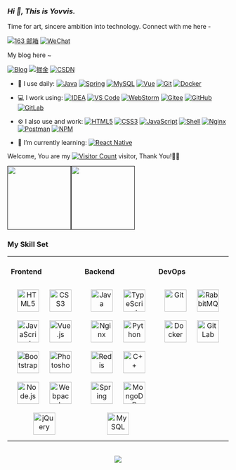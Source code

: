 <link rel="stylesheet" type="text/css" href="./conmmon.css">

### _Hi 👋, This is Yovvis._

Time for art, sincere ambition into technology. Connect with me here -

[![163 邮箱](https://img.shields.io/badge/-163%20Mail-FC1F1F?style=plastic&link=mailto:find_meettyj@163.com)](mailto:find_meettyj@163.com)
[![WeChat](https://img.shields.io/badge/WeChat-07C160?logo=wechat&logoColor=white)](https://api.oss.tenyon.cn/tenyon/assets/qrcode_wx.png)

My blog here ~

[![Blog](https://api.oss.tenyon.cn/tenyon/assets/icon/avatar-32.png)](https://tenyon.cn)
[![掘金](https://api.oss.tenyon.cn/tenyon/assets/icon/juejin.png)](https://juejin.cn/user/776699375262679)
[![CSDN](https://api.oss.tenyon.cn/tenyon/assets/icon/csdn.png)](https://blog.csdn.net/losthief?spm=1010.2135.3001.5343)



- 🚀 I use daily:
  [![Java](https://img.shields.io/badge/Java-ED8B00?logo=openjdk&logoColor=white)]()
  [![Spring](https://img.shields.io/badge/Spring-6DB33F?logo=spring&logoColor=white)]()
  [![MySQL](https://img.shields.io/badge/MySQL-00000F?logo=mysql&logoColor=white)]()
  [![Vue](https://img.shields.io/badge/Vue.js-35495E?logo=vue.js&logoColor=4FC08D)]()
  [![Git](https://img.shields.io/badge/-Git-000000?logo=git&logoColor=FF7043)]()
  [![Docker](https://img.shields.io/badge/docker-20232A?logo=docker&logoColor=61DAFB)]()

- 💻 I work using:
  [![IDEA](https://img.shields.io/badge/IntelliJ_IDEA-000000.svg?style=plastic&logo=intellij-idea&logoColor=white)]()
  [![VS Code](https://img.shields.io/badge/-VS%20Code-007ACC?style=plastic&logo=visual-studio-code)]()
  [![WebStorm](https://img.shields.io/badge/WebStorm-000000?style=plastic&logo=WebStorm&logoColor=white)]()
  [![Gitee](https://img.shields.io/badge/-Gitee-A80025?logo=gitee&logoColor=F16061)]()
  [![GitHub](https://img.shields.io/badge/-GitHub-181717?style=plastic&logo=github)]()
  [![GitLab](https://img.shields.io/badge/-GitLab-FCA121?style=plastic&logo=gitlab)]()

- ⚙️ I also use and work:
  [![HTML5](https://img.shields.io/badge/-HTML5-E34F26?style=plastic&logo=html5&logoColor=white)]()
  [![CSS3](https://img.shields.io/badge/-CSS3-1572B6?style=plastic&logo=css3)]()
  [![JavaScript](https://img.shields.io/badge/JavaScript-000000?style=plastic&logo=JavaScript&logoColor=FFCA28)]()
  [![Shell](https://img.shields.io/badge/-Shell-4EC422?logo=Shell&logoColor=FF7043)]()
  [![Nginx](https://img.shields.io/badge/-Nginx-F6C915?logo=nginx&logoColor=029137)]()
  [![Postman](https://img.shields.io/badge/-Postman-7A1FA2?logo=postman&logoColor=FC8019)]()
  [![NPM](https://img.shields.io/badge/-NPM-2875E3?logo=npm&logoColor=029137)]()

- 🌱 I’m currently learning:
  [![React Native](https://img.shields.io/badge/React-20232A?style=plastic&logo=react&logoColor=61DAFB)]()


Welcome, You are my [![Visitor Count](https://profile-counter.glitch.me/yovvis/count.svg)]() visitor, Thank You!🎉🎉

<!-- [![Top Langs](https://github-readme-stats.vercel.app/api/top-langs/?username=yovvis&theme=flag-india)](https://github.com/yovvis/github-readme-stats) -->

[<span><img src="https://github-readme-stats.vercel.app/api/top-langs/?username=yovvis&layout=compact" height=145/></span><span><img src="https://github-readme-stats.vercel.app/api?username=yovvis&count_private=true&show_icons=true" height=145/></span>]()

<!--
<table border="0">
<tr>
<td valign="top">
<img src="https://github-readme-stats.vercel.app/api/top-langs/?username=all-smile&layout=compact" alt="Top Langs" height="160" />
</td>
<td valign="top">
<img src="https://github-readme-stats.vercel.app/api?username=all-smile&show_icons=true" alt="all-smile's GitHub stats" height="160" />
</td>
</tr>
</table>
-->

<!--
![Top Langs](https://github-readme-stats.vercel.app/api/top-langs/?username=all-smile&layout=compact)
![all-smile's GitHub stats](https://github-readme-stats.vercel.app/api?username=all-smile&show_icons=true)
-->

### My Skill Set
<table><tr><td valign="top" width="33%">



#### Frontend
<div align="center">
<img style="margin: 10px" src="https://profilinator.rishav.dev/skills-assets/html5-original-wordmark.svg" alt="HTML5" height="50" />
<img style="margin: 10px" src="https://profilinator.rishav.dev/skills-assets/css3-original-wordmark.svg" alt="CSS3" height="50" />
<img style="margin: 10px" src="https://profilinator.rishav.dev/skills-assets/javascript-original.svg" alt="JavaScript" height="50" />
<img style="margin: 10px" src="https://profilinator.rishav.dev/skills-assets/vuejs-original-wordmark.svg" alt="Vue.js" height="50" />
<img style="margin: 10px" src="https://profilinator.rishav.dev/skills-assets/bootstrap-plain.svg" alt="Bootstrap" height="50" />
<img style="margin: 10px" src="https://profilinator.rishav.dev/skills-assets/photoshop-plain.svg" alt="Photoshop" height="50" />
<img style="margin: 10px" src="https://profilinator.rishav.dev/skills-assets/nodejs-original-wordmark.svg" alt="Node.js" height="50" />
<img style="margin: 10px" src="https://profilinator.rishav.dev/skills-assets/webpack-original.svg" alt="Webpack" height="50" />
<img style="margin: 10px" src="https://profilinator.rishav.dev/skills-assets/jquery.png" alt="jQuery" height="50" />
</div>

</td>
<td valign="top" width="33%">

#### Backend
<div align="center">
<img style="margin: 10px" src="https://profilinator.rishav.dev/skills-assets/java-original-wordmark.svg" alt="Java" height="50" />
<img style="margin: 10px" src="https://profilinator.rishav.dev/skills-assets/typescript-original.svg" alt="TypeScript" height="50" />
<img style="margin: 10px" src="https://profilinator.rishav.dev/skills-assets/nginx-original.svg" alt="Nginx" height="50" />
<img style="margin: 10px" src="https://profilinator.rishav.dev/skills-assets/python-original.svg" alt="Python" height="50" />
<img style="margin: 10px" src="https://profilinator.rishav.dev/skills-assets/redis-original-wordmark.svg" alt="Redis" height="50" />
<img style="margin: 10px" src="https://profilinator.rishav.dev/skills-assets/cplusplus-original.svg" alt="C++" height="50" />
<img style="margin: 10px" src="https://profilinator.rishav.dev/skills-assets/springio-icon.svg" alt="Spring" height="50" />
<img style="margin: 10px" src="https://profilinator.rishav.dev/skills-assets/mongodb-original-wordmark.svg" alt="MongoDB" height="50" />
<img style="margin: 10px" src="https://profilinator.rishav.dev/skills-assets/mysql-original-wordmark.svg" alt="MySQL" height="50" />
</div>

</td>
<td valign="top" width="33%">

#### DevOps
<div align="center">
<img style="margin: 10px" src="https://profilinator.rishav.dev/skills-assets/git-scm-icon.svg" alt="Git" height="50" /></a>  
<img style="margin: 10px" src="https://profilinator.rishav.dev/skills-assets/rabbitmq-icon.svg" alt="RabbitMQ" height="50" />
<img style="margin: 10px" src="https://profilinator.rishav.dev/skills-assets/docker-original-wordmark.svg" alt="Docker" height="50" /> 
<img style="margin: 10px" src="https://profilinator.rishav.dev/skills-assets/gitlab.svg" alt="GitLab" height="50" />
</div>
</td>
</tr>
</table>

<br/>
<div align="center">
  <a href="https://api.oss.tenyon.cn/tenyon/assets/qrcode_donate.jpg" target="_blank" style="display: inline-block;">
    <img
        src="https://img.shields.io/badge/Donate-Buy%20Me%20A%20Coffee-orange.svg?style=flat-square"
        align="center"
    />
  </a>
</div>
